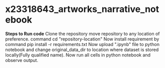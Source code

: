 # x23318643_artworks_narrative_notebook
**Steps to Run code**
Clone the repository
move repository to any location of preference.
command cd "repository-location"
Now install requirement by command pip install -r requirements.txt
Now upload ".ipynb" file to python notebook and change original_data_dir to location where dataset is stored locally(Fully qualified name).
Now run all cells in python notebook and observe output.

